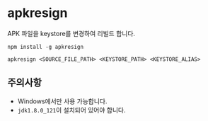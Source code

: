 # apkresign
APK 파일을 keystore를 변경하여 리빌드 합니다.

```
npm install -g apkresign
```

```
apkresign <SOURCE_FILE_PATH> <KEYSTORE_PATH> <KEYSTORE_ALIAS>
```

## 주의사항
- Windows에서만 사용 가능합니다.
- `jdk1.8.0_121`이 설치되어 있어야 합니다.